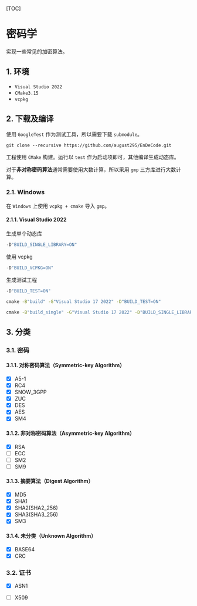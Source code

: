 [TOC]



# 密码学

实现一些常见的加密算法。



## 1. 环境

- `Visual Studio 2022`
- `CMake3.15`
- `vcpkg`



## 2. 下载及编译

使用 `GoogleTest` 作为测试工具，所以需要下载 `submodule`。

```
git clone --recursive https://github.com/august295/EnDeCode.git
```

工程使用 `CMake` 构建。运行以 `test` 作为启动项即可，其他编译生成动态库。

对于**非对称密码算法**通常需要使用大数计算，所以采用 `gmp` 三方库进行大数计算。

### 2.1. Windows

在 `Windows` 上使用 `vcpkg + cmake` 导入 `gmp`。

#### 2.1.1. Visual Studio 2022

生成单个动态库

```cmd
-D"BUILD_SINGLE_LIBRARY=ON"
```

使用 vcpkg

```cmd
-D"BUILD_VCPKG=ON"
```

生成测试工程

```cmd
-D"BUILD_TEST=ON"
```

```cmd
cmake -B"build" -G"Visual Studio 17 2022" -D"BUILD_TEST=ON"

cmake -B"build_single" -G"Visual Studio 17 2022" -D"BUILD_SINGLE_LIBRARY=ON" -D"BUILD_TEST=ON"
```


## 3. 分类

### 3.1. 密码

#### 3.1.1. 对称密码算法（Symmetric-key Algorithm）

- [x] A5-1
- [x] RC4
- [x] SNOW_3GPP
- [x] ZUC
- [x] DES
- [x] AES
- [x] SM4

#### 3.1.2. 非对称密码算法（Asymmetric-key Algorithm）

- [x] RSA
- [ ] ECC
- [ ] SM2
- [ ] SM9

#### 3.1.3. 摘要算法（Digest Algorithm）

- [x] MD5
- [x] SHA1
- [x] SHA2(SHA2_256)
- [x] SHA3(SHA3_256)
- [x] SM3

#### 3.1.4. 未分类（Unknown Algorithm）

- [x] BASE64
- [x] CRC

### 3.2. 证书

- [x] ASN1
- [ ] X509

